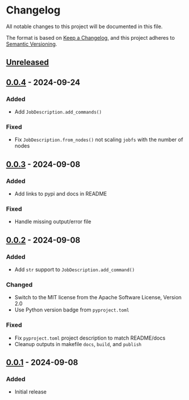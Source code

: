 # Changelog

All notable changes to this project will be documented in this file.

The format is based on [Keep a Changelog](https://keepachangelog.com/en/1.1.0/),
and this project adheres to [Semantic Versioning](https://semver.org/spec/v2.0.0.html).

## [Unreleased]

## [0.0.4] - 2024-09-24

### Added

- Add `JobDescription.add_commands()`

### Fixed

- Fix `JobDescription.from_nodes()` not scaling `jobfs` with the number of nodes

## [0.0.3] - 2024-09-08

### Added

- Add links to pypi and docs in README

### Fixed

- Handle missing output/error file

## [0.0.2] - 2024-09-08

### Added

- Add `str` support to `JobDescription.add_command()`

### Changed

- Switch to the MIT license from the Apache Software License, Version 2.0
- Use Python version badge from `pyproject.toml`

### Fixed

- Fix `pyproject.toml` project description to match README/docs
- Cleanup outputs in makefile `docs`, `build`, and `publish`

## [0.0.1] - 2024-09-08

### Added

- Initial release

[unreleased]: https://github.com/MaterialsPhysicsANU/pbspy/compare/v0.0.4...HEAD
[0.0.4]: https://github.com/MaterialsPhysicsANU/pbspy/releases/tag/v0.0.4
[0.0.3]: https://github.com/MaterialsPhysicsANU/pbspy/releases/tag/v0.0.3
[0.0.2]: https://github.com/MaterialsPhysicsANU/pbspy/releases/tag/v0.0.2
[0.0.1]: https://github.com/MaterialsPhysicsANU/pbspy/releases/tag/v0.0.1
